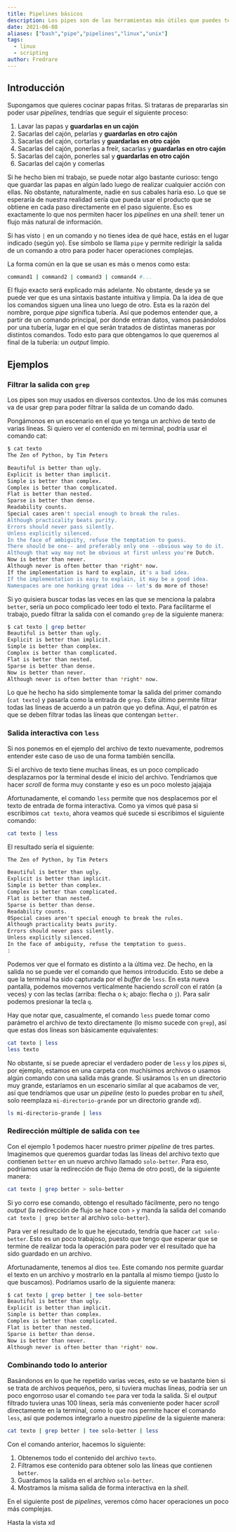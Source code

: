 ```yaml
---
title: Pipelines básicos
description: Los pipes son de las herramientas más útiles que puedes tener en una shell
date: 2021-06-08
aliases: ["bash","pipe","pipelines","linux","unix"]
tags:
  - linux
  - scripting
author: Fredrare
---
```


## Introducción
Supongamos que quieres cocinar papas fritas. Si trataras de prepararlas sin poder usar *pipelines*, tendrías que seguir el siguiente proceso:
1. Lavar las papas y **guardarlas en un cajón**
2. Sacarlas del cajón, pelarlas y **guardarlas en otro cajón**
3. Sacarlas del cajón, cortarlas y **guardarlas en otro cajón**
4. Sacarlas del cajón, ponerlas a freír, sacarlas y **guardarlas en otro cajón**
5. Sacarlas del cajón, ponerles sal y **guardarlas en otro cajón**
6. Sacarlas del cajón y comerlas

Si he hecho bien mi trabajo, se puede notar algo bastante curioso: tengo que guardar las papas en algún lado luego de realizar cualquier acción con ellas. No obstante, naturalmente, nadie en sus cabales haría eso. Lo que se esperaría de nuestra realidad sería que pueda usar el producto que se obtiene en cada paso directamente en el paso siguiente. Eso es exactamente lo que nos permiten hacer los *pipelines* en una *shell*: tener un flujo más natural de información.

Si has visto `|` en un comando y no tienes idea de qué hace, estás en el lugar indicado (según yo). Ese símbolo se llama `pipe` y permite redirigir la salida de un comando a otro para poder hacer operaciones complejas.

La forma común en la que se usan es más o menos como esta:

```bash
command1 | command2 | command3 | command4 #...
```

El flujo exacto será explicado más adelante. No obstante, desde ya se puede ver que es una sintaxis bastante intuitiva y limpia. Da la idea de que los comandos siguen una línea uno luego de otro. Esta es la razón del nombre, porque *pipe* significa tubería. Así que podemos entender que, a partir de un comando principal, por donde entran datos, vamos pasándolos por una tubería, lugar en el que serán tratados de distintas maneras por distintos comandos. Todo esto para que obtengamos lo que queremos al final de la tubería: un *output* limpio.

## Ejemplos
### Filtrar la salida con `grep`
Los pipes son muy usados en diversos contextos. Uno de los más comunes va de usar grep para poder filtrar la salida de un comando dado.

Pongámonos en un escenario en el que yo tenga un archivo de texto de varias líneas. Si quiero ver el contenido en mi terminal, podría usar el comando cat:

```bash
$ cat texto 
The Zen of Python, by Tim Peters

Beautiful is better than ugly.
Explicit is better than implicit.
Simple is better than complex.
Complex is better than complicated.
Flat is better than nested.
Sparse is better than dense.
Readability counts.
Special cases aren't special enough to break the rules.
Although practicality beats purity.
Errors should never pass silently.
Unless explicitly silenced.
In the face of ambiguity, refuse the temptation to guess.
There should be one-- and preferably only one --obvious way to do it.
Although that way may not be obvious at first unless you're Dutch.
Now is better than never.
Although never is often better than *right* now.
If the implementation is hard to explain, it's a bad idea.
If the implementation is easy to explain, it may be a good idea.
Namespaces are one honking great idea -- let's do more of those!
```

Si yo quisiera buscar todas las veces en las que se menciona la palabra `better`, sería un poco complicado leer todo el texto. Para facilitarme el trabajo, puedo filtrar la salida con el comando `grep` de la siguiente manera:

```bash
$ cat texto | grep better
Beautiful is better than ugly.
Explicit is better than implicit.
Simple is better than complex.
Complex is better than complicated.
Flat is better than nested.
Sparse is better than dense.
Now is better than never.
Although never is often better than *right* now.
```

Lo que he hecho ha sido simplemente tomar la salida del primer comando (`cat texto`) y pasarla como la entrada de `grep`. Este último permite filtrar todas las líneas de acuerdo a un patrón que yo defina. Aquí, el patrón es que se deben filtrar todas las líneas que contengan `better`.

### Salida interactiva con `less`
Si nos ponemos en el ejemplo del archivo de texto nuevamente, podremos entender este caso de uso de una forma también sencilla.

Si el archivo de texto tiene muchas líneas, es un poco complicado desplazarnos por la terminal desde el inicio del archivo. Tendríamos que hacer *scroll* de forma muy constante y eso es un poco molesto jajajaja

Afortunadamente, el comando `less` permite que nos desplacemos por el texto de entrada de forma interactiva. Como ya vimos qué pasa si escribimos `cat texto`, ahora veamos qué sucede si escribimos el siguiente comando:

```bash
cat texto | less
```

El resultado sería el siguiente:

```txt
The Zen of Python, by Tim Peters

Beautiful is better than ugly.
Explicit is better than implicit.
Simple is better than complex.
Complex is better than complicated.
Flat is better than nested.
Sparse is better than dense.
Readability counts.
0Special cases aren't special enough to break the rules.
Although practicality beats purity.
Errors should never pass silently.
Unless explicitly silenced.
In the face of ambiguity, refuse the temptation to guess.
:
```

Podemos ver que el formato es distinto a la última vez. De hecho, en la salida no se puede ver el comando que hemos introducido. Esto se debe a que la terminal ha sido capturada por el *buffer* de `less`. En esta nueva pantalla, podemos movernos verticalmente haciendo *scroll* con el ratón (a veces) y con las teclas (arriba: flecha o `k`; abajo: flecha o `j`). Para salir podemos presionar la tecla `q`.

Hay que notar que, casualmente, el comando `less` puede tomar como parámetro el archivo de texto directamente (lo mismo sucede con `grep`), así que estas dos líneas son básicamente equivalentes:

```bash
cat texto | less
less texto
```

No obstante, sí se puede apreciar el verdadero poder de `less` y los *pipes* si, por ejemplo, estamos en una carpeta con muchísimos archivos o usamos algún comando con una salida más grande. Si usáramos `ls` en un directorio muy grande, estaríamos en un escenario similar al que acabamos de ver, así que tendríamos que usar un *pipeline* (esto lo puedes probar en tu *shell*, solo reemplaza `mi-directorio-grande` por un directorio grande xd).

```bash
ls mi-directorio-grande | less
```

### Redirección múltiple de salida con `tee`
Con el ejemplo 1 podemos hacer nuestro primer *pipeline* de tres partes. Imaginemos que queremos guardar todas las líneas del archivo texto que contienen `better` en un nuevo archivo llamado `solo-better`. Para eso, podríamos usar la redirección de flujo (tema de otro post), de la siguiente manera:

```bash
cat texto | grep better > solo-better
```

Si yo corro ese comando, obtengo el resultado fácilmente, pero no tengo *output* (la redirección de flujo se hace con `>` y manda la salida del comando `cat texto | grep better` al archivo `solo-better`).

Para ver el resultado de lo que he ejecutado, tendría que hacer `cat solo-better`. Esto es un poco trabajoso, puesto que tengo que esperar que se termine de realizar toda la operación para poder ver el resultado que ha sido guardado en un archivo.

Afortunadamente, tenemos al dios `tee`. Este comando nos permite guardar el texto en un archivo y mostrarlo en la pantalla al mismo tiempo (justo lo que buscamos). Podríamos usarlo de la siguiente manera:

```bash
$ cat texto | grep better | tee solo-better
Beautiful is better than ugly.
Explicit is better than implicit.
Simple is better than complex.
Complex is better than complicated.
Flat is better than nested.
Sparse is better than dense.
Now is better than never.
Although never is often better than *right* now.
```

### Combinando todo lo anterior
Basándonos en lo que he repetido varias veces, esto se ve bastante bien si se trata de archivos pequeños, pero, si tuviera muchas líneas, podría ser un poco engorroso usar el comando `tee` para ver toda la salida. Si el *output* filtrado tuviera unas 100 líneas, sería más conveniente poder hacer *scroll* directamente en la terminal, como lo que nos permite hacer el comando `less`, así que podemos integrarlo a nuestro *pipeline* de la siguiente manera:

```bash
cat texto | grep better | tee solo-better | less
```

Con el comando anterior, hacemos lo siguiente:

1. Obtenemos todo el contenido del archivo `texto`.
2. Filtramos ese contenido para obtener solo las líneas que contienen `better`.
3. Guardamos la salida en el archivo `solo-better`.
4. Mostramos la misma salida de forma interactiva en la *shell*.

En el siguiente post de *pipelines*, veremos cómo hacer operaciones un poco más complejas.

Hasta la vista xd